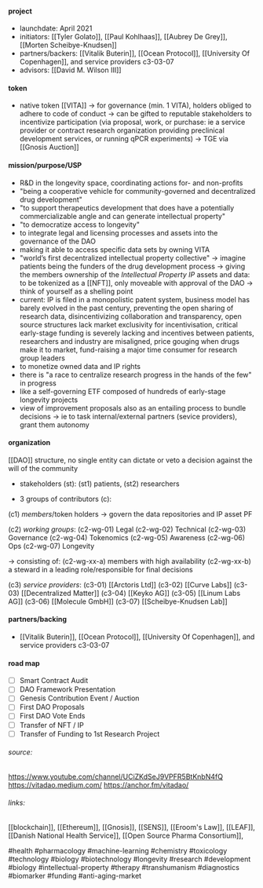 #### project
- launchdate: April 2021
- initiators: [[Tyler Golato]], [[Paul Kohlhaas]], [[Aubrey De Grey]], [[Morten Scheibye-Knudsen]]
- partners/backers: [[Vitalik Buterin]], [[Ocean Protocol]], [[University Of Copenhagen]], and service providers c3-03-07
- advisors: [[David M. Wilson III]]

#### token
- native token [[VITA]]
-> for governance (min. 1 VITA), holders obliged to adhere to code of conduct
-> can be gifted to reputable stakeholders to incentivize participation (via proposal, work, or purchase: ie a service provider or contract research organization providing preclinical development services, or running qPCR experiments)
-> TGE via [[Gnosis Auction]]

#### mission/purpose/USP
- R&D in the longevity space, coordinating actions for- and non-profits
- "being a cooperative vehicle for community-governed and decentralized drug development"
- "to support therapeutics development that does have a potentially commercializable angle and can generate intellectual property"
- "to democratize access to longevity"
- to integrate legal and licensing processes and assets into the governance of the DAO
- making it able to access specific data sets by owning VITA
- "world’s first decentralized intellectual property collective"
-> imagine patients being the funders of the drug development process
-> giving the members ownership of the *Intellectual Property IP* assets and data: to be tokenized as a [[NFT]], only moveable with approval of the DAO
-> think of yourself as a shelling point
- current: IP is filed in a monopolistic patent system, business model has barely evolved in the past century, preventing the open sharing of research data, disincentivizing collaboration and transparency, open source structures lack market exclusivity for incentivisation, critical early-stage funding is severely lacking and incentives between patients, researchers and industry are misaligned, price gouging when drugs make it to market, fund-raising a major time consumer for research group leaders
- to monetize owned data and IP rights
- there is "a race to centralize research progress in the hands of the few" in progress
- like a self-governing ETF composed of hundreds of early-stage longevity projects
- view of improvement proposals also as an entailing process to bundle decisions
-> ie to task internal/external partners (sevice providers), grant them autonomy
 
#### organization

[[DAO]] structure, no single entity can dictate or veto a decision against the will of the community

- stakeholders (st): (st1) patients, (st2) researchers

- 3 groups of contributors (c):

(c1) *members*/token holders
-> govern the data repositories and IP asset PF

(c2) *working groups*:
(c2-wg-01) Legal
(c2-wg-02) Technical
(c2-wg-03) Governance
(c2-wg-04) Tokenomics
(c2-wg-05) Awareness
(c2-wg-06) Ops
(c2-wg-07) Longevity

-> consisting of:
(c2-wg-xx-a) members with high availability
(c2-wg-xx-b) a steward in a leading role/responsible for final decisions

(c3) *service providers*:
(c3-01) [[Arctoris Ltd]]
(c3-02) [[Curve Labs]]
(c3-03) [[Decentralized Matter]]
(c3-04) [[Keyko AG]]
(c3-05) [[Linum Labs AG]]
(c3-06) [[Molecule GmbH]]
(c3-07) [[Scheibye-Knudsen Lab]]

#### partners/backing
- [[Vitalik Buterin]], [[Ocean Protocol]], [[University Of Copenhagen]], and service providers c3-03-07

#### road map
- [ ] Smart Contract Audit
- [ ] DAO Framework Presentation
- [ ] Genesis Contribution Event / Auction
- [ ] First DAO Proposals
- [ ] First DAO Vote Ends
- [ ] Transfer of NFT / IP
- [ ] Transfer of Funding to 1st Research Project

###### source:
https://www.youtube.com/channel/UCiZKdSeJ9VPFR5BtKnbN4fQ
https://vitadao.medium.com/
https://anchor.fm/vitadao/

###### links:
[[blockchain]], [[Ethereum]], [[Gnosis]], [[SENS]], [[Eroom's Law]], [[LEAF]], [[Danish National Health Service]], [[Open Source Pharma Consortium]], 

#health
#pharmacology 
#machine-learning
#chemistry 
#toxicology
#technology 
#biology 
#biotechnology
#longevity
#research 
#development
#biology 
#intellectual-property
#therapy
#transhumanism
#diagnostics
#biomarker
#funding
#anti-aging-market
